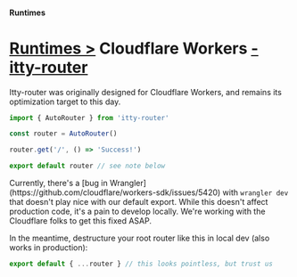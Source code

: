 #### Runtimes
# <u>Runtimes ></u> Cloudflare Workers <u>- itty-router</u>

Itty-router was originally designed for Cloudflare Workers, and remains its optimization target to this day.

```js
import { AutoRouter } from 'itty-router'

const router = AutoRouter()

router.get('/', () => 'Success!')

export default router // see note below
```

<Badge type="danger">
  <p>Currently, there's a [bug in Wrangler](https://github.com/cloudflare/workers-sdk/issues/5420) with <code>wrangler dev</code> that doesn't play nice with our default export. While this doesn't affect production code, it's a pain to develop locally.  We're working with the Cloudflare folks to get this fixed ASAP.</p>

  <p>In the meantime, destructure your root router like this in local dev (also works in production):</p>

  ```ts
  export default { ...router } // this looks pointless, but trust us
  ```
</Badge>
